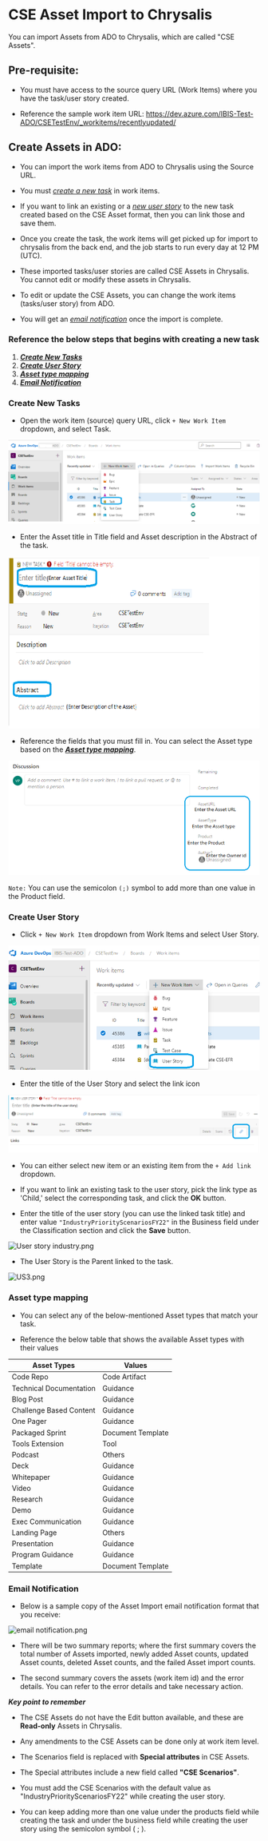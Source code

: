 # CSE Asset Import to Chrysalis

You can import Assets from ADO to Chrysalis, which are called "CSE Assets".

## Pre-requisite:

- You must have access to the source query URL (Work Items) where you have the task/user story created.

- Reference the sample work item URL: https://dev.azure.com/IBIS-Test-ADO/CSETestEnv/_workitems/recentlyupdated/

## Create Assets in ADO:

- You can import the work items from ADO to Chrysalis using the Source URL.

- You must _[create a new task](#Create-New-Tasks)_ in work items.

- If you want to link an existing or a _[new user story](#Create-User-Story)_ to the new task created based on the CSE Asset format, then you can link those and save them.

- Once you create the task, the work items will get picked up for import to chrysalis from the back end, and the job starts to run every day at 12 PM (UTC).

- These imported tasks/user stories are called CSE Assets in Chrysalis. You cannot edit or modify these assets in Chrysalis.

- To edit or update the CSE Assets, you can change the work items (tasks/user story) from ADO.

- You will get an _[email notification](#Email-Notification)_ once the import is complete.

### Reference the below steps that begins with creating a new task

1. **_[Create New Tasks](#Create-New-Tasks)_**
1. **_[Create User Story](#Create-User-Story)_**
1. **_[Asset type mapping](#Asset-type-mapping)_**
1. **_[Email Notification](#Email-Notification)_**

### Create New Tasks

- Open the work item (source) query URL, click `+ New Work Item` dropdown, and select Task.

![Newtask.png](/docs/attachments/Newtask.png)

- Enter the Asset title in Title field and Asset description in the Abstract of the task.

![task1.png](/docs/attachments/task1.png)

- Reference the fields that you must fill in. You can select the Asset type based on the **_[Asset type mapping](#Asset-type-mapping)_**.

![task2.png](/docs/attachments/task2.png)

`Note:` You can use the semicolon `(;)` symbol to add more than one value in the Product field.

### Create User Story

- Click `+ New Work Item` dropdown from Work Items and select User Story.

![US1.png](/docs/attachments/US1.png)

- Enter the title of the User Story and select the link icon 

![US2.png](/docs/attachments/US2.png)

- You can either select new item or an existing item from the `+ Add link` dropdown.
- If you want to link an existing task to the user story, pick the link type as 'Child,' select the corresponding task, and click the **OK** button. 

- Enter the title of the user story (you can use the linked task title) and enter value `"IndustryPriorityScenariosFY22"` in the Business field under the Classification section and click the **Save** button.

![User story industry.png](/docs/attachments/User%20story%20industry-a8077ee0-29f9-48e5-ac89-1005857a4863.png)

- The User Story is the Parent linked to the task.

![US3.png](/docs/attachments/US3-812a2af8-6039-41ea-8f3e-7ca76ca8a754.png)

### Asset type mapping

- You can select any of the below-mentioned Asset types that match your task.

- Reference the below table that shows the available Asset types with their values


|Asset Types| Values  |
|--|--|
|Code Repo  | Code Artifact  |
| Technical Documentation |Guidance |
| Blog Post | Guidance |
| Challenge Based Content |Guidance|
| One Pager | Guidance  |
| Packaged Sprint | Document Template |
| Tools Extension |Tool   |
| Podcast | Others  |
| Deck | Guidance  |
|Whitepaper | Guidance|
|Video|Guidance |
| Research | Guidance |
| Demo | Guidance |
| Exec Communication | Guidance |
| Landing Page | Others |
| Presentation| Guidance | 
| Program Guidance | Guidance |
| Template| Document Template | 

### Email Notification

- Below is a sample copy of the Asset Import email notification format that you receive:

![email notification.png](/.attachments/email%20notification-512208cc-69b5-48dc-8544-296a0d1897e8.png)
- There will be two summary reports; where the first summary covers the total number of Assets imported, newly added Asset counts, updated Asset counts, deleted Asset counts, and the failed Asset import counts.

- The second summary covers the assets (work item id) and the error details. You can refer to the error details and take necessary action.

**_Key point to remember_**

- The CSE Assets do not have the Edit button available, and these are **Read-only** Assets in Chrysalis.

- Any amendments to the CSE Assets can be done only at work item level.

- The Scenarios field is replaced with **Special attributes** in CSE Assets.

- The Special attributes include a new field called **"CSE Scenarios"**.

- You must add the CSE Scenarios with the default value as "IndustryPriorityScenariosFY22" while creating the user story. 

- You can keep adding more than one value under the products field while creating the task and under the business field while creating the user story using the semicolon symbol ( ; ).
 
